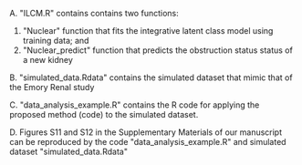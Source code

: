 A. "ILCM.R" contains contains two functions: 
 1) "Nuclear" function that fits the integrative latent class model using training data; and
 2) "Nuclear_predict" function that predicts the obstruction status status of a new kidney

B. "simulated_data.Rdata" contains the simulated dataset that mimic that of the Emory Renal study

C. "data_analysis_example.R" contains the R code for applying the proposed method (code) to the simulated dataset.

D. Figures S11 and S12 in the Supplementary Materials of our manuscript can be reproduced by the code "data_analysis_example.R" and simulated dataset "simulated_data.Rdata"
